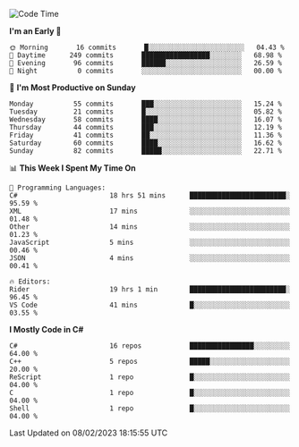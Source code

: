 <!--START_SECTION:waka-->
![Code Time](http://img.shields.io/badge/Code%20Time-920%20hrs%2014%20mins-blue)

**I'm an Early 🐤** 

```text
🌞 Morning       16 commits       █░░░░░░░░░░░░░░░░░░░░░░░░   04.43 % 
🌆 Daytime      249 commits       █████████████████░░░░░░░░   68.98 % 
🌃 Evening       96 commits       ██████░░░░░░░░░░░░░░░░░░░   26.59 % 
🌙 Night          0 commits       ░░░░░░░░░░░░░░░░░░░░░░░░░   00.00 % 

```
📅 **I'm Most Productive on Sunday** 

```text
Monday          55 commits       ███░░░░░░░░░░░░░░░░░░░░░░   15.24 % 
Tuesday         21 commits       █░░░░░░░░░░░░░░░░░░░░░░░░   05.82 % 
Wednesday       58 commits       ████░░░░░░░░░░░░░░░░░░░░░   16.07 % 
Thursday        44 commits       ███░░░░░░░░░░░░░░░░░░░░░░   12.19 % 
Friday          41 commits       ██░░░░░░░░░░░░░░░░░░░░░░░   11.36 % 
Saturday        60 commits       ████░░░░░░░░░░░░░░░░░░░░░   16.62 % 
Sunday          82 commits       █████░░░░░░░░░░░░░░░░░░░░   22.71 % 

```


📊 **This Week I Spent My Time On** 

```text
💬 Programming Languages: 
C#                       18 hrs 51 mins      ████████████████████████░   95.59 % 
XML                      17 mins             ░░░░░░░░░░░░░░░░░░░░░░░░░   01.48 % 
Other                    14 mins             ░░░░░░░░░░░░░░░░░░░░░░░░░   01.23 % 
JavaScript               5 mins              ░░░░░░░░░░░░░░░░░░░░░░░░░   00.46 % 
JSON                     4 mins              ░░░░░░░░░░░░░░░░░░░░░░░░░   00.41 % 

🔥 Editors: 
Rider                    19 hrs 1 min        ████████████████████████░   96.45 % 
VS Code                  41 mins             █░░░░░░░░░░░░░░░░░░░░░░░░   03.55 % 

```

**I Mostly Code in C#** 

```text
C#                       16 repos            ████████████████░░░░░░░░░   64.00 % 
C++                      5 repos             █████░░░░░░░░░░░░░░░░░░░░   20.00 % 
ReScript                 1 repo              █░░░░░░░░░░░░░░░░░░░░░░░░   04.00 % 
C                        1 repo              █░░░░░░░░░░░░░░░░░░░░░░░░   04.00 % 
Shell                    1 repo              █░░░░░░░░░░░░░░░░░░░░░░░░   04.00 % 

```



 Last Updated on 08/02/2023 18:15:55 UTC
<!--END_SECTION:waka-->
